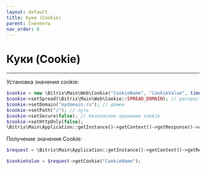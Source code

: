 ```yaml
---
layout: default
title: Куки (Cookie)
parent: Сниппеты
nav_order: 0
---
```


# Куки (Cookie)

---

Установка значения cookie:

```php
$cookie = new \Bitrix\Main\Web\Cookie("CookieName", "CookieValue", time()+86400*30);
$cookie->setSpread(\Bitrix\Main\Web\Cookie::SPREAD_DOMAIN); // распространять куки на все домены
$cookie->setDomain("mydomain.ru"); // домен
$cookie->setPath("/"); // путь
$cookie->setSecure(false); // безопасное хранение cookie
$cookie->setHttpOnly(false);
\Bitrix\Main\Application::getInstance()->getContext()->getResponse()->addCookie($cookie);
```

Получение значения Cookie:

```php
$request = \Bitrix\Main\Application::getInstance()->getContext()->getRequest();

$cookieValue = $request->getCookie("CookieName");
```

<br>
